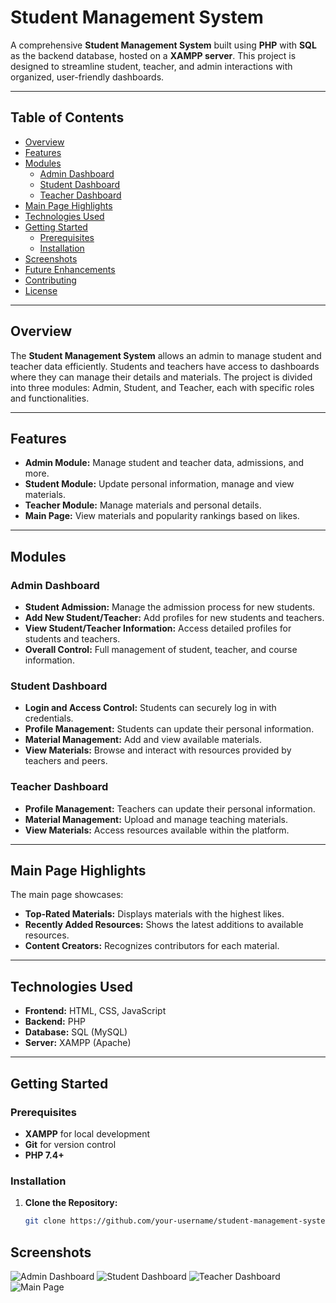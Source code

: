 # Student Management System

A comprehensive **Student Management System** built using **PHP** with **SQL** as the backend database, hosted on a **XAMPP server**. This project is designed to streamline student, teacher, and admin interactions with organized, user-friendly dashboards.

---

## Table of Contents
- [Overview](#Overview)
- [Features](#features)
- [Modules](#modules)
  - [Admin Dashboard](#admin-dashboard)
  - [Student Dashboard](#student-dashboard)
  - [Teacher Dashboard](#teacher-dashboard)
- [Main Page Highlights](#main-page-highlights)
- [Technologies Used](#technologies-used)
- [Getting Started](#getting-started)
  - [Prerequisites](#prerequisites)
  - [Installation](#installation)
- [Screenshots](#screenshots)
- [Future Enhancements](#future-enhancements)
- [Contributing](#contributing)
- [License](#license)

---

## Overview
The **Student Management System** allows an admin to manage student and teacher data efficiently. Students and teachers have access to dashboards where they can manage their details and materials. The project is divided into three modules: Admin, Student, and Teacher, each with specific roles and functionalities.

---

## Features
- **Admin Module:** Manage student and teacher data, admissions, and more.
- **Student Module:** Update personal information, manage and view materials.
- **Teacher Module:** Manage materials and personal details.
- **Main Page:** View materials and popularity rankings based on likes.

---

## Modules

### Admin Dashboard
- **Student Admission:** Manage the admission process for new students.
- **Add New Student/Teacher:** Add profiles for new students and teachers.
- **View Student/Teacher Information:** Access detailed profiles for students and teachers.
- **Overall Control:** Full management of student, teacher, and course information.

### Student Dashboard
- **Login and Access Control:** Students can securely log in with credentials.
- **Profile Management:** Students can update their personal information.
- **Material Management:** Add and view available materials.
- **View Materials:** Browse and interact with resources provided by teachers and peers.

### Teacher Dashboard
- **Profile Management:** Teachers can update their personal information.
- **Material Management:** Upload and manage teaching materials.
- **View Materials:** Access resources available within the platform.

---

## Main Page Highlights
The main page showcases:
- **Top-Rated Materials:** Displays materials with the highest likes.
- **Recently Added Resources:** Shows the latest additions to available resources.
- **Content Creators:** Recognizes contributors for each material.

---

## Technologies Used
- **Frontend:** HTML, CSS, JavaScript
- **Backend:** PHP
- **Database:** SQL (MySQL)
- **Server:** XAMPP (Apache)

---

## Getting Started

### Prerequisites
- **XAMPP** for local development
- **Git** for version control
- **PHP 7.4+**

### Installation
1. **Clone the Repository:**
   ```bash
   git clone https://github.com/your-username/student-management-system.git

## Screenshots
![Admin Dashboard](https://github.com/Karthi-1211/Student-Management-System/blob/main/Screenshot%202024-10-26%20211130.png?raw=true)
![Student Dashboard](https://github.com/Karthi-1211/Student-Management-System/blob/main/Screenshot%202024-10-26%20211205.png?raw=true)
![Teacher Dashboard](https://github.com/Karthi-1211/Student-Management-System/blob/main/Screenshot%202024-10-26%20211228.png?raw=true)
![Main Page](https://github.com/Karthi-1211/Student-Management-System/blob/main/Screenshot%202024-10-26%20211045.png?raw=true)

